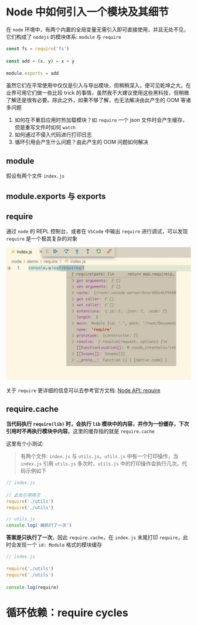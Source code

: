 # Node 中如何引入一个模块及其细节

在 `node` 环境中，有两个内置的全局变量无需引入即可直接使用，并且无处不见，它们构成了 `nodejs` 的模块体系: `module` 与 `require`

``` js
const fs = require('fs')

const add = (x, y) = x + y

module.exports = add
```

虽然它们在平常使用中仅仅是引入与导出模块，但稍稍深入，便可见乾坤之大。在业界可用它们做一些比较 trick 的事情，虽然我不大建议使用这些黑科技，但稍微了解还是很有必要。除此之外，如果不够了解，也无法解决由此产生的 OOM 等诸多问题

1. 如何在不重启应用时热加载模块？如 `require` 一个 json 文件时会产生缓存，但是重写文件时如何 `watch`
1. 如何通过不侵入代码进行打印日志
1. 循环引用会产生什么问题？由此产生的 OOM 问题如何解决

## module

假设有两个文件 `index.js`

## module.exports 与 exports

## require

通过 `node` 的 REPL 控制台，或者在 `VSCode` 中输出 `require` 进行调试，可以发现 `require` 是一个极其复杂的对象

![require](./assets/require.png)

关于 `require` 更详细的信息可以去参考官方文档: [Node API: require](https://nodejs.org/api/modules.html#modules_require_id)

## require.cache

**当代码执行 `require(lib)` 时，会执行 `lib` 模块中的内容，并作为一份缓存，下次引用时不再执行模块中内容**。这里的缓存指的就是 `require.cache`

这里有个小测试:

> 有两个文件: `index.js` 与 `utils.js`。`utils.js` 中有一个打印操作，当 `index.js` 引用 `utils.js` 多次时，`utils.js` 中的打印操作会执行几次。代码示例如下

``` js
// index.js

// 此处引用两次
require('./utils')
require('./utils')
```

``` js
// utils.js
console.log('被执行了一次')
```

**答案是只执行了一次**，因此 `require.cache`，在 `index.js` 末尾打印 `require`，此时会发现一个 `id: Module` 格式的模块缓存

``` js
// index.js

require('./utils')
require('./utils')

console.log(require)
```

# 循环依赖：require cycles